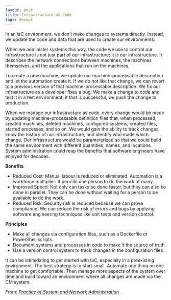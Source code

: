 ```yaml
---
layout: post
title: Infrastructure as Code
tags: devops
---
```


In an IaC environment, we don’t make changes to systems directly. Instead, we update the code and data that are used to create our environments.

When we administer systems this way, the code we use to control our infrastructure is not just part of our infrastructure; it *is* our infrastructure. It describes the network connections between machines, the machines themselves, and the applications that run on the machines.

To create a new machine, we update our machine-processable description and let the automation create it. If we do not like that change, we can revert to a previous version of that machine-processable description. We fix our infrastructure as a developer fixes a bug: We make a change to code and test it in a test environment; if that is successful, we push the change to production.

When we manage our infrastructure as code, every change would be made by updating machine-processable definition files that, when processed, created machines, deleted machines, configured systems, created files, started processes, and so on. We would gain the ability to track changes, know the history of our infrastructure, and identify who made which change. Our infrastructure would be parameterized so that we could build the same environment with different quantities, names, and locations. System administration could reap the benefits that software engineers have enjoyed for decades.

**Benefits** 

- Reduced Cost: Manual labour is reduced or eliminated. Automation is a workforce multiplier: It permits one person to do the work of many. 
- Improved Speed: Not only can tasks be done faster, but they can also be done in parallel. They can be done without waiting for a person to be available to do the work. 
- Reduced Risk: Security risk is reduced because we can prove compliance. We can reduce the risk of errors and bugs by applying software engineering techniques like unit tests and version control. 

**Principles** 

- Make all changes via configuration files, such as a Dockerfile or PowerShell scripts.
- Document systems and processes in code to make it the source of truth. 
- Use a version control system to track changes in the configuration files. 

It can be intimidating to get started with IaC, especially in a preexisting environment. The best strategy is to start small. Automate one thing on one machine to get comfortable. Then manage more aspects of the system over time and build toward an environment where all changes are made via the CM system.

*From:* [*Practice of System and Network Administration*](https://www.amazon.ca/Practice-System-Network-Administration-Enterprise-ebook/dp/B01MFCSNQZ/ref=sr_1_1?dchild=1&keywords=Practice+of+System+and+Network+Administration%2C+The%3A+DevOps+and+other+Best+Practices+for+Enterprise+IT%2C+Volume+1&qid=1600958358&sr=8-1)